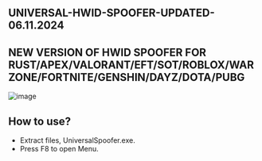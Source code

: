 ## UNIVERSAL-HWID-SPOOFER-UPDATED-06.11.2024
## NEW VERSION OF HWID SPOOFER FOR RUST/APEX/VALORANT/EFT/SOT/ROBLOX/WARZONE/FORTNITE/GENSHIN/DAYZ/DOTA/PUBG

![image](https://github.com/user-attachments/assets/da344757-1b00-47dd-93ed-0836997a2224)


## How to use?
- Extract files, UniversalSpoofer.exe.
- Press F8 to open Menu.
